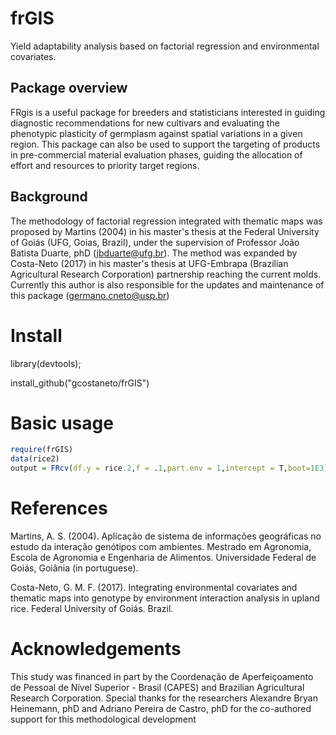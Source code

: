 # frGIS
Yield adaptability analysis based on factorial regression and environmental covariates.

##  Package overview 
FRgis is a useful package for breeders and statisticians interested in guiding diagnostic recommendations for new cultivars and evaluating the phenotypic plasticity of germplasm against spatial variations in a given region. This package can also be used to support the targeting of products in pre-commercial material evaluation phases, guiding the allocation of effort and resources to priority target regions.

## Background

The methodology of factorial regression integrated with thematic maps was proposed by Martins (2004) in his master's thesis at the Federal University of Goiás (UFG, Goias, Brazil), under the supervision of Professor João Batista Duarte, phD (jbduarte@ufg.br). The method was expanded by Costa-Neto (2017) in his master's thesis at UFG-Embrapa (Brazilian Agricultural Research Corporation) partnership reaching the current molds. Currently this author is also responsible for the updates and maintenance of this package (germano.cneto@usp.br)

# Install

library(devtools);

install_github("gcostaneto/frGIS")

# Basic usage
```R
require(frGIS)
data(rice2)
output = FRcv(df.y = rice.2,f = .1,part.env = 1,intercept = T,boot=1E3)
```
# References

Martins, A. S. (2004). Aplicação de sistema de informações geográficas no estudo da interação genótipos com ambientes. Mestrado em Agronomia, Escola de Agronomia e Engenharia de Alimentos. Universidade Federal de Goiás, Goiânia (in portuguese).

Costa-Neto, G. M. F. (2017). Integrating environmental covariates and thematic maps into genotype by environment interaction analysis in upland rice. Federal University of Goiás. Brazil.

# Acknowledgements

This study was financed in part by the Coordenação de Aperfeiçoamento de Pessoal de Nível Superior - Brasil (CAPES) and Brazilian Agricultural Research Corporation. Special thanks for the researchers Alexandre Bryan Heinemann, phD and Adriano Pereira de Castro, phD for the co-authored support for this methodological development
